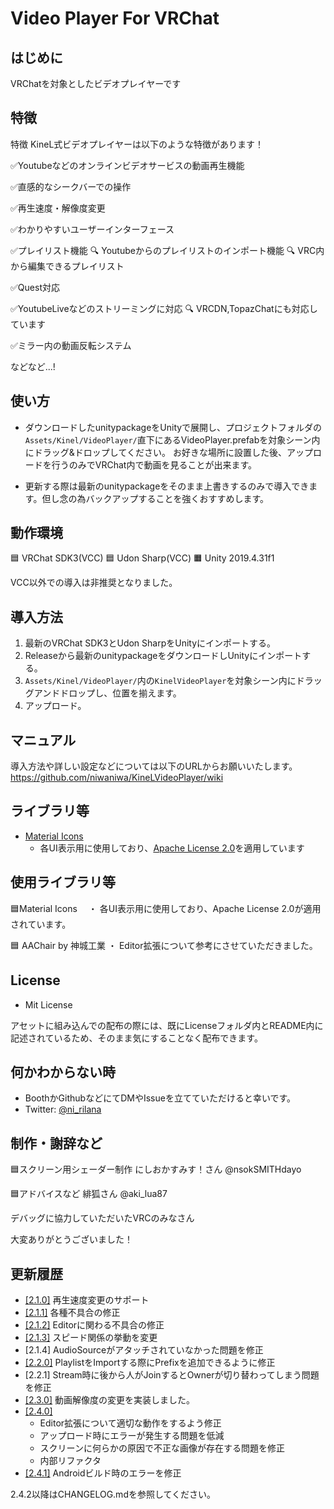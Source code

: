 # Video Player For VRChat

## はじめに

VRChatを対象としたビデオプレイヤーです

## 特徴
特徴
KineL式ビデオプレイヤーは以下のような特徴があります！

✅Youtubeなどのオンラインビデオサービスの動画再生機能

✅直感的なシークバーでの操作

✅再生速度・解像度変更

✅わかりやすいユーザーインターフェース

✅プレイリスト機能
🔍 Youtubeからのプレイリストのインポート機能
🔍 VRC内から編集できるプレイリスト

✅Quest対応

✅YoutubeLiveなどのストリーミングに対応
🔍 VRCDN,TopazChatにも対応しています

✅ミラー内の動画反転システム

などなど...!

## 使い方
- ダウンロードしたunitypackageをUnityで展開し、プロジェクトフォルダの`Assets/Kinel/VideoPlayer/`直下にあるVideoPlayer.prefabを対象シーン内にドラッグ&ドロップしてください。
お好きな場所に設置した後、アップロードを行うのみでVRChat内で動画を見ることが出来ます。

- 更新する際は最新のunitypackageをそのまま上書きするのみで導入できます。但し念の為バックアップすることを強くおすすめします。

## 動作環境
🟦 VRChat SDK3(VCC)
🟦 Udon Sharp(VCC)
🟧 Unity 2019.4.31f1

VCC以外での導入は非推奨となりました。

## 導入方法

1. 最新のVRChat SDK3とUdon SharpをUnityにインポートする。
2. Releaseから最新のunitypackageをダウンロードしUnityにインポートする。
3. `Assets/Kinel/VideoPlayer/`内の`KinelVideoPlayer`を対象シーン内にドラッグアンドドロップし、位置を揃えます。
4. アップロード。

## マニュアル
導入方法や詳しい設定などについては以下のURLからお願いいたします。
https://github.com/niwaniwa/KineLVideoPlayer/wiki

## ライブラリ等
- [Material Icons](https://material.io/resources/icons/)
    - 各UI表示用に使用しており、[Apache License 2.0](https://www.apache.org/licenses/LICENSE-2.0.html)を適用しています

## 使用ライブラリ等
🟦Material Icons
　・ 各UI表示用に使用しており、Apache License 2.0が適用されています。

🟦 AAChair by 神城工業
・ Editor拡張について参考にさせていただきました。

## License
- Mit License

アセットに組み込んでの配布の際には、既にLicenseフォルダ内とREADME内に記述されているため、そのまま気にすることなく配布できます。

## 何かわからない時
- BoothかGithubなどにてDMやIssueを立てていただけると幸いです。
- Twitter: [@ni_rilana](https://twitter.com/ni_rilana)

## 制作・謝辞など
🟦スクリーン用シェーダー制作
にしおかすみす！さん @nsokSMITHdayo

🟦アドバイスなど
緋狐さん @aki_lua87

デバッグに協力していただいたVRCのみなさん

大変ありがとうございました！


## 更新履歴
- [[2.1.0]](https://github.com/niwaniwa/KineLVideoPlayer/releases/tag/2.1.0) 再生速度変更のサポート
- [[2.1.1]](https://github.com/niwaniwa/KineLVideoPlayer/releases/tag/2.1.1) 各種不具合の修正
- [[2.1.2]](https://github.com/niwaniwa/KineLVideoPlayer/releases/tag/2.1.2) Editorに関わる不具合の修正
- [[2.1.3]](https://github.com/niwaniwa/KineLVideoPlayer/releases/tag/2.1.3) スピード関係の挙動を変更
- [2.1.4] AudioSourceがアタッチされていなかった問題を修正
- [[2.2.0]](https://github.com/niwaniwa/KineLVideoPlayer/releases/tag/2.2.0) PlaylistをImportする際にPrefixを追加できるように修正
- [2.2.1] Stream時に後から人がJoinするとOwnerが切り替わってしまう問題を修正
- [[2.3.0]](https://github.com/niwaniwa/KineLVideoPlayer/releases/tag/2.3.0) 動画解像度の変更を実装しました。
- [[2.4.0]](https://github.com/niwaniwa/KineLVideoPlayer/releases/tag/2.4.0) 
  - Editor拡張について適切な動作をするよう修正
  - アップロード時にエラーが発生する問題を低減
  - スクリーンに何らかの原因で不正な画像が存在する問題を修正
  - 内部リファクタ
- [[2.4.1]](https://github.com/niwaniwa/KineLVideoPlayer/releases/tag/2.4.1) Androidビルド時のエラーを修正

2.4.2以降はCHANGELOG.mdを参照してください。